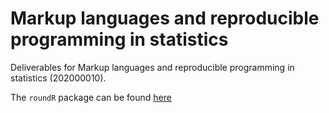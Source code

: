 # Markup languages and reproducible programming in statistics

Deliverables for Markup languages and reproducible programming in statistics (202000010).


The `roundR` package can be found [here](https://github.com/jonathankoop/roundR)